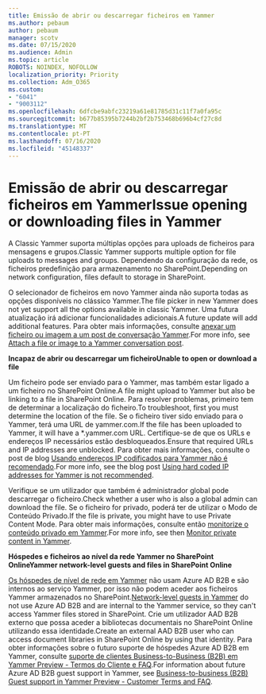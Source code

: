 ```yaml
---
title: Emissão de abrir ou descarregar ficheiros em Yammer
ms.author: pebaum
author: pebaum
manager: scotv
ms.date: 07/15/2020
ms.audience: Admin
ms.topic: article
ROBOTS: NOINDEX, NOFOLLOW
localization_priority: Priority
ms.collection: Adm_O365
ms.custom:
- "6041"
- "9003112"
ms.openlocfilehash: 6dfcbe9abfc23219a61e81785d31c11f7a0fa95c
ms.sourcegitcommit: b677b85395b7244b2bf2b753468b696b4cf27c8d
ms.translationtype: MT
ms.contentlocale: pt-PT
ms.lasthandoff: 07/16/2020
ms.locfileid: "45148337"
---
```

# <a name="issue-opening-or-downloading-files-in-yammer"></a><span data-ttu-id="ba92a-102">Emissão de abrir ou descarregar ficheiros em Yammer</span><span class="sxs-lookup"><span data-stu-id="ba92a-102">Issue opening or downloading files in Yammer</span></span>

<span data-ttu-id="ba92a-103">A Classic Yammer suporta múltiplas opções para uploads de ficheiros para mensagens e grupos.</span><span class="sxs-lookup"><span data-stu-id="ba92a-103">Classic Yammer supports multiple option for file uploads to messages and groups.</span></span> <span data-ttu-id="ba92a-104">Dependendo da configuração da rede, os ficheiros predefinição para armazenamento no SharePoint.</span><span class="sxs-lookup"><span data-stu-id="ba92a-104">Depending on network configuration, files default to storage in SharePoint.</span></span>

<span data-ttu-id="ba92a-105">O selecionador de ficheiros em novo Yammer ainda não suporta todas as opções disponíveis no clássico Yammer.</span><span class="sxs-lookup"><span data-stu-id="ba92a-105">The file picker in new Yammer does not yet support all the options available in classic Yammer.</span></span> <span data-ttu-id="ba92a-106">Uma futura atualização irá adicionar funcionalidades adicionais.</span><span class="sxs-lookup"><span data-stu-id="ba92a-106">A future update will add additional features.</span></span> <span data-ttu-id="ba92a-107">Para obter mais informações, consulte [anexar um ficheiro ou imagem a um post de conversação Yammer](https://support.microsoft.com/office/attach-a-file-or-image-to-a-yammer-conversation-post-8d2d17f7-8f37-4535-961e-518d751be7e8).</span><span class="sxs-lookup"><span data-stu-id="ba92a-107">For more info, see [Attach a file or image to a Yammer conversation post](https://support.microsoft.com/office/attach-a-file-or-image-to-a-yammer-conversation-post-8d2d17f7-8f37-4535-961e-518d751be7e8).</span></span>

<span data-ttu-id="ba92a-108">**Incapaz de abrir ou descarregar um ficheiro**</span><span class="sxs-lookup"><span data-stu-id="ba92a-108">**Unable to open or download a file**</span></span>  

<span data-ttu-id="ba92a-109">Um ficheiro pode ser enviado para o Yammer, mas também estar ligado a um ficheiro no SharePoint Online.</span><span class="sxs-lookup"><span data-stu-id="ba92a-109">A file might upload to Yammer but also be linking to a file in SharePoint Online.</span></span> <span data-ttu-id="ba92a-110">Para resolver problemas, primeiro tem de determinar a localização do ficheiro.</span><span class="sxs-lookup"><span data-stu-id="ba92a-110">To troubleshoot, first you must determine the location of the file.</span></span> <span data-ttu-id="ba92a-111">Se o ficheiro tiver sido enviado para o Yammer, terá uma URL de yammer.com.</span><span class="sxs-lookup"><span data-stu-id="ba92a-111">If the file has been uploaded to Yammer, it will have a \*.yammer.com URL.</span></span> <span data-ttu-id="ba92a-112">Certifique-se de que os URLs e endereços IP necessários estão desbloqueados.</span><span class="sxs-lookup"><span data-stu-id="ba92a-112">Ensure that required URLs and IP addresses are unblocked.</span></span> <span data-ttu-id="ba92a-113">Para obter mais informações, consulte o post de blog [Usando endereços IP codificados para Yammer não é recomendado](https://techcommunity.microsoft.com/t5/yammer-blog/using-hard-coded-ip-addresses-for-yammer-is-not-recommended/ba-p/276592).</span><span class="sxs-lookup"><span data-stu-id="ba92a-113">For more info, see the blog post [Using hard coded IP addresses for Yammer is not recommended](https://techcommunity.microsoft.com/t5/yammer-blog/using-hard-coded-ip-addresses-for-yammer-is-not-recommended/ba-p/276592).</span></span>

<span data-ttu-id="ba92a-114">Verifique se um utilizador que também é administrador global pode descarregar o ficheiro.</span><span class="sxs-lookup"><span data-stu-id="ba92a-114">Check whether a user who is also a global admin can download the file.</span></span> <span data-ttu-id="ba92a-115">Se o ficheiro for privado, poderá ter de utilizar o Modo de Conteúdo Privado.</span><span class="sxs-lookup"><span data-stu-id="ba92a-115">If the file is private, you might have to use Private Content Mode.</span></span> <span data-ttu-id="ba92a-116">Para obter mais informações, consulte então [monitorize o conteúdo privado em Yammer](https://docs.microsoft.com/yammer/manage-security-and-compliance/monitor-private-content).</span><span class="sxs-lookup"><span data-stu-id="ba92a-116">For more info, see then [Monitor private content in Yammer](https://docs.microsoft.com/yammer/manage-security-and-compliance/monitor-private-content).</span></span>  

<span data-ttu-id="ba92a-117">**Hóspedes e ficheiros ao nível da rede Yammer no SharePoint Online**</span><span class="sxs-lookup"><span data-stu-id="ba92a-117">**Yammer network-level guests and files in SharePoint Online**</span></span>  

<span data-ttu-id="ba92a-118">[Os hóspedes de nível de rede em Yammer](https://docs.microsoft.com/yammer/manage-yammer-users/add-block-or-remove-users#invite-guests) não usam Azure AD B2B e são internos ao serviço Yammer, por isso não podem aceder aos ficheiros Yammer armazenados no SharePoint.</span><span class="sxs-lookup"><span data-stu-id="ba92a-118">[Network-level guests in Yammer](https://docs.microsoft.com/yammer/manage-yammer-users/add-block-or-remove-users#invite-guests) do not use Azure AD B2B and are internal to the Yammer service, so they can't access Yammer files stored in SharePoint.</span></span> <span data-ttu-id="ba92a-119">Crie um utilizador AAD B2B externo que possa aceder a bibliotecas documentais no SharePoint Online utilizando essa identidade.</span><span class="sxs-lookup"><span data-stu-id="ba92a-119">Create an external AAD B2B user who can access document libraries in SharePoint Online by using that identity.</span></span> <span data-ttu-id="ba92a-120">Para obter informações sobre o futuro suporte de hóspedes Azure AD B2B em Yammer, consulte [suporte de clientes Business-to-Business (B2B) em Yammer Preview - Termos do Cliente e FAQ](https://docs.microsoft.com/yammer/get-started-with-yammer/azure-ad-b2b-guests-yammer).</span><span class="sxs-lookup"><span data-stu-id="ba92a-120">For information about future Azure AD B2B guest support in Yammer, see [Business-to-business (B2B) Guest support in Yammer Preview - Customer Terms and FAQ](https://docs.microsoft.com/yammer/get-started-with-yammer/azure-ad-b2b-guests-yammer).</span></span>